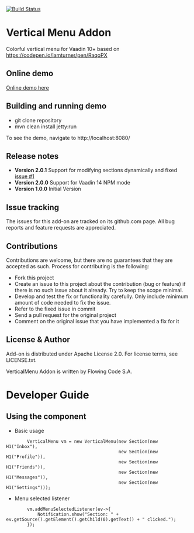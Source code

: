 [![Build Status](https://jenkins.flowingcode.com/job/VerticalMenu-addon/badge/icon)](https://jenkins.flowingcode.com/job/VerticalMenu-addon)

# Vertical Menu Addon

Colorful vertical menu for Vaadin 10+ based on https://codepen.io/iamturner/pen/RaqoPX

## Online demo

[Online demo here](http://addonsv14.flowingcode.com/vertical-menu)

## Building and running demo

- git clone repository
- mvn clean install jetty:run

To see the demo, navigate to http://localhost:8080/

## Release notes

- **Version 2.0.1** Support for modifying sections dynamically and fixed [issue #1](https://github.com/FlowingCode/VerticalMenuAddon/issues/1)
- **Version 2.0.0** Support for Vaadin 14 NPM mode
- **Version 1.0.0** Initial Version

## Issue tracking

The issues for this add-on are tracked on its github.com page. All bug reports and feature requests are appreciated. 

## Contributions

Contributions are welcome, but there are no guarantees that they are accepted as such. Process for contributing is the following:

- Fork this project
- Create an issue to this project about the contribution (bug or feature) if there is no such issue about it already. Try to keep the scope minimal.
- Develop and test the fix or functionality carefully. Only include minimum amount of code needed to fix the issue.
- Refer to the fixed issue in commit
- Send a pull request for the original project
- Comment on the original issue that you have implemented a fix for it

## License & Author

Add-on is distributed under Apache License 2.0. For license terms, see LICENSE.txt.

VerticalMenu Addon is written by Flowing Code S.A.


# Developer Guide

## Using the component

- Basic usage
```
		VerticalMenu vm = new VerticalMenu(new Section(new H1("Inbox"),
										   new Section(new H1("Profile")),
										   new Section(new H1("Friends")),
										   new Section(new H1("Messages")),
										   new Section(new H1("Settings")));

```
- Menu selected listener
```
		vm.addMenuSelectedListener(ev->{
			Notification.show("Section: " + ev.getSource().getElement().getChild(0).getText() + " clicked.");
		});
```
